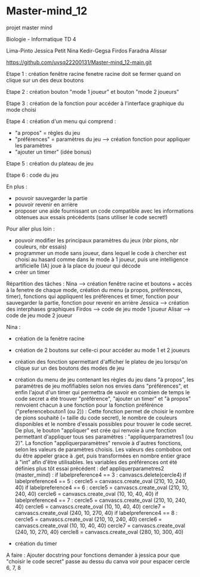 # Master-mind_12
projet master mind 

Biologie - Informatique 
TD 4

Lima-Pinto Jessica
Petit Nina
Kedir-Gegsa Firdos
Faradna Alissar

https://github.com/uvsq22200131/Master-mind_12-main.git




Etape 1 :
création fenêtre racine
fenetre racine doit se fermer quand on clique sur un des deux boutons

Etape 2 :
création bouton "mode 1 joueur" et bouton "mode 2 joueurs"

Etape 3 :
création de la fonction pour accéder à l'interface graphique du mode choisi

Etape 4 : 
création d'un menu qui comprend :
- "a propos" = règles du jeu
- "préférences" = paramètres du jeu  --> création fonction pour appliquer les paramètres
- "ajouter un timer"   (idée bonus)

Etape 5 : 
création du plateau de jeu 

Etape 6 : 
code du jeu




En plus :
- pouvoir sauvegarder la partie
- pouvoir revenir en arrière 
- proposer une aide fournissant un code compatible avec les informations obtenues aux essais précédents (sans utiliser le code secret!)

Pour aller plus loin :
- pouvoir modifier les principaux paramètres du jeux (nbr pions, nbr couleurs, nbr essais)
- programmer un mode sans joueur, dans lequel le code à chercher est choisi au hasard comme dans le mode à 1 joueur, puis une intelligence artificielle (IA) joue à la place du joueur qui décode
- créer un timer




Répartition des tâches :
Nina -->    création fenêtre racine et boutons + accès à la fenetre de chaque mode, création du menu (a propos, préférences, timer), fonctions qui appliquent les préférences et timer, fonction pour sauvegarder la partie, fonction pour revenir en arrière
Jessica -->   création des interphases graphiques 
Firdos -->       code de jeu mode 1 joueur
Alisar -->       code de jeu mode 2 joueur





Nina :
- création de la fenètre racine
- création de 2 boutons sur celle-ci pour accéder au mode 1 et 2 joueurs 
- création des fonction spermettant d'afficher le plateu de jeu lorsqu'on clique sur un des boutons des modes de jeu
- création du menu de jeu contenant les règles du jeu dans "à propos", les paramètres de jeu mofifiables selon nos envies dans "préférences", et enfin l'ajout d'un timer qui permettra de savoir en combien de temps le code secret a été trouver 
"préférence", "ajouter un timer" et "à propos" renvoient chacun à une fonction
pour la fonction préférénce ("preferencebouton1 (ou 2)) : Cette fonction permet de choisir le nombre de pions souhaité (= taille du code secret), le nombre de couleurs disponibles et le nombre d'essais possibles pour trouver le code secret. De plus, le bouton "appliquer" est crée qui renvoie à une fonction permettant d'appliquer tous ses paramètres : "appliquerparametres1 (ou 2)". 
La fonction "appliquerparamètres" renvoie à d'autres fonctions, selon les valeurs de paramètres choisis. 
Les valeurs des combobox ont du être appeler grace à .get, puis transformées en nombre entier grace à "int" afin d'être utilisables. 
les variables des préférences ont été définies plus tôt 
essai précédent : 
def appliquerparametres2 (master_mind) :
    if labelpreference4 == 3 :
        canvascs.delete(cercle4) 
    if labelpreference4 == 5 :
        cercle5 = canvascs.create_oval (210, 10, 240, 40)
    if labelpreference4 == 6 :
        cercle5 = canvascs.create_oval (210, 10, 240, 40)
        cercle6 = canvascs.create_oval (10, 10, 40, 40)
    if labelpreference4 == 7 :
        cercle5 = canvascs.create_oval (210, 10, 240, 40)
        cercle6 = canvascs.create_oval (10, 10, 40, 40)
        cercle7 = canvascs.create_oval (240, 10, 270, 40)
    if labelpreference4 == 8 :
        cercle5 = canvascs.create_oval (210, 10, 240, 40)
        cercle6 = canvascs.create_oval (10, 10, 40, 40)
        cercle7 = canvascs.create_oval (240, 10, 270, 40)
        cercle8 = canvascs.create_oval (280, 10, 300, 40)

- création du timer







A faire :
Ajouter docstring pour fonctions
demander à jessica pour que "choisir le code secret" passe au dessu du canva
voir pour espacer cercle 6, 7, 8
